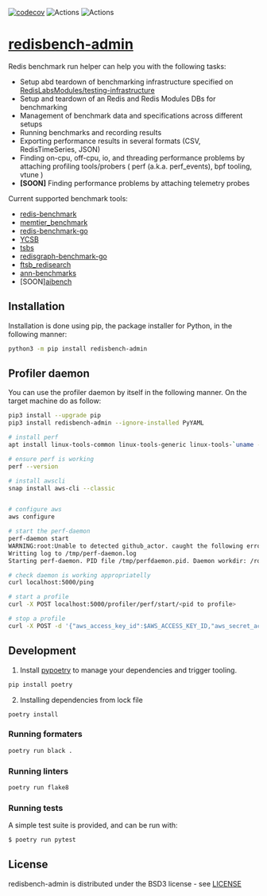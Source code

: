 [![codecov](https://codecov.io/gh/RedisLabsModules/redisbench-admin/branch/master/graph/badge.svg)](https://codecov.io/gh/RedisLabsModules/redisbench-admin)
![Actions](https://github.com/RedisLabsModules/redisbench-admin/workflows/Run%20Tests/badge.svg?branch=master)
![Actions](https://badge.fury.io/py/redisbench-admin.svg)

# [redisbench-admin](https://github.com/RedisLabsModules/redisbench-admin)

Redis benchmark run helper can help you with the following tasks:

- Setup abd teardown of benchmarking infrastructure specified
  on [RedisLabsModules/testing-infrastructure](https://github.com/RedisLabsModules/testing-infrastructure)
- Setup and teardown of an Redis and Redis Modules DBs for benchmarking
- Management of benchmark data and specifications across different setups
- Running benchmarks and recording results
- Exporting performance results in several formats (CSV, RedisTimeSeries, JSON)
- Finding on-cpu, off-cpu, io, and threading performance problems by attaching profiling tools/probers ( perf (a.k.a. perf_events), bpf tooling, vtune )
- **[SOON]** Finding performance problems by attaching telemetry probes

Current supported benchmark tools:

- [redis-benchmark](https://github.com/redis/redis)
- [memtier_benchmark](https://github.com/RedisLabs/memtier_benchmark)
- [redis-benchmark-go](https://github.com/filipecosta90/redis-benchmark-go)
- [YCSB](https://github.com/RediSearch/YCSB)
- [tsbs](https://github.com/RedisTimeSeries/tsbs)
- [redisgraph-benchmark-go](https://github.com/RedisGraph/redisgraph-benchmark-go)
- [ftsb_redisearch](https://github.com/RediSearch/ftsb)
- [ann-benchmarks](https://github.com/RedisAI/ann-benchmarks)
- [SOON][aibench](https://github.com/RedisAI/aibench)

## Installation

Installation is done using pip, the package installer for Python, in the following manner:

```bash
python3 -m pip install redisbench-admin
```

## Profiler daemon

You can use the profiler daemon by itself in the following manner. 
On the target machine do as follow:

```bash
pip3 install --upgrade pip
pip3 install redisbench-admin --ignore-installed PyYAML

# install perf
apt install linux-tools-common linux-tools-generic linux-tools-`uname -r` -y

# ensure perf is working
perf --version

# install awscli
snap install aws-cli --classic


# configure aws
aws configure

# start the perf-daemon
perf-daemon start
WARNING:root:Unable to detected github_actor. caught the following error: No section: 'user'
Writting log to /tmp/perf-daemon.log
Starting perf-daemon. PID file /tmp/perfdaemon.pid. Daemon workdir: /root/RedisGraph

# check daemon is working appropriatelly
curl localhost:5000/ping

# start a profile
curl -X POST localhost:5000/profiler/perf/start/<pid to profile>

# stop a profile
curl -X POST -d '{"aws_access_key_id":$AWS_ACCESS_KEY_ID,"aws_secret_access_key":$AWS_SECRET_ACCESS_KEY}' localhost:5000/profiler/perf/stop/<pid to profile>
```


## Development

1. Install [pypoetry](https://python-poetry.org/) to manage your dependencies and trigger tooling.
```sh
pip install poetry
```

2. Installing dependencies from lock file

```
poetry install
```

### Running formaters

```sh
poetry run black .
```


### Running linters

```sh
poetry run flake8
```


### Running tests

A simple test suite is provided, and can be run with:

```sh
$ poetry run pytest
```

## License

redisbench-admin is distributed under the BSD3 license - see [LICENSE](LICENSE)
